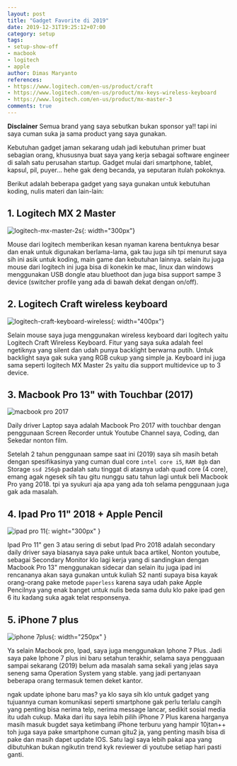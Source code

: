 ```yaml
---
layout: post
title: "Gadget Favorite di 2019"
date: 2019-12-31T19:25:12+07:00
category: setup
tags: 
- setup-show-off
- macbook
- logitech
- apple
author: Dimas Maryanto
references:
- https://www.logitech.com/en-us/product/craft
- https://www.logitech.com/en-us/product/mx-keys-wireless-keyboard
- https://www.logitech.com/en-us/product/mx-master-3
comments: true
---
```


**Disclainer** Semua brand yang saya sebutkan bukan sponsor ya!! tapi ini saya cuman suka ja sama product yang saya gunakan.

Kebutuhan gadget jaman sekarang udah jadi kebutuhan primer buat sebagian orang, khususnya buat saya yang kerja sebagai software engineer di salah satu perusahan startup. Gadget mulai dari smartphone, tablet, kapsul, pil, puyer... hehe gak deng becanda, ya seputaran itulah pokoknya.

Berikut adalah beberapa gadget yang saya gunakan untuk kebutuhan koding, nulis materi dan lain-lain:

<!--more-->

## 1. Logitech MX 2 Master

![logitech-mx-master-2s]({{site.baseurl}}/assets/img/posts/gadget-2019/mx-master-2s.png){: width="300px"}

Mouse dari logitech memberikan kesan nyaman karena bentuknya besar dan enak untuk digunakan berlama-lama, gak tau juga sih tpi menurut saya sih ini asik untuk koding, main game dan kebutuhan lainnya. selain itu juga mouse dari logitech ini juga bisa di konekin ke mac, linux dan windows menggunakan USB dongle atau bluethoot dan juga bisa support sampe 3 device (switcher profile yang ada di bawah dekat dengan on/off).

## 2. Logitech Craft wireless keyboard

![logitech-craft-keyboard-wireless]({{site.baseurl}}/assets/img/posts/gadget-2019/logi-craft-keyboard.jpg){: width="400px"}

Selain mouse saya juga menggunakan wireless keyboard dari logitech yaitu Logitech Craft Wireless Keyboard. Fitur yang saya suka adalah feel ngetiknya yang silent dan udah punya backlight berwarna putih. Untuk backlight saya gak suka yang RGB cukup yang simple ja. Keyboard ini juga sama seperti logitech MX Master 2s yaitu dia support multidevice up to 3 device.

## 3. Macbook Pro 13" with Touchbar (2017)

![macbook pro 2017]({{site.baseurl}}/assets/img/posts/gadget-2019/macbook-pro-2017.jpg)

Daily driver Laptop saya adalah Macbook Pro 2017 with touchbar dengan penggunaan Screen Recorder untuk Youtube Channel saya, Coding, dan Sekedar nonton film. 

Setelah 2 tahun penggunaan sampe saat ini (2019) saya sih masih betah dengan spesifikasinya yang cuman dual core `intel core i5`, `RAM 8gb` dan Storage `ssd 256gb` padalah satu tinggat di atasnya udah quad core (4 core), emang agak ngesek sih tau gitu nunggu satu tahun lagi untuk beli Macbook Pro yang 2018. tpi ya syukuri aja apa yang ada toh selama penggunaan juga gak ada masalah.

## 4. Ipad Pro 11" 2018 + Apple Pencil

![ipad pro 11]({{site.baseurl}}/assets/img/posts/gadget-2019/ipad-pro-11-pencil.jpg){: wight="300px" }

Ipad Pro 11" gen 3 atau sering di sebut Ipad Pro 2018 adalah secondary daily driver saya biasanya saya pake untuk baca artikel, Nonton youtube, sebagai Secondary Monitor klo lagi kerja yang di sandingkan dengan Macbook Pro 13" menggunakan sidecar dan selain itu juga ipad ini rencananya akan saya gunakan untuk kuliah S2 nanti supaya bisa kayak orang-orang pake metode `paperless` karena saya udah pake Apple Pencilnya yang enak banget untuk nulis beda sama dulu klo pake ipad gen 6 itu kadang suka agak telat responsenya.

## 5. iPhone 7 plus

![iphone 7plus]({{site.baseurl}}/assets/img/posts/iphone-7-plus-2019/logo.jpg){: width="250px" }

Ya selain Macbook pro, Ipad, saya juga menggunakan Iphone 7 Plus. Jadi saya pake Iphone 7 plus ini baru setahun terakhir, selama saya pengguaan sampai sekarang (2019) belum ada masalah sama sekali yang jelas saya seneng sama Operation System yang stable. yang jadi pertanyaan beberapa orang termasuk temen deket kantor. 

ngak update iphone baru mas? ya klo saya sih klo untuk gadget yang tujuannya cuman komunikasi seperti smartphone gak perlu terlalu cangih yang penting bisa nerima telp, nerima message lancar, sedikit sosial media itu udah cukup. Maka dari itu saya lebih pilih iPhone 7 Plus karena harganya masih masuk bugdet saya ketimbang iPhone terburu yang hampir 10jtan++ toh juga saya pake smartphone cuman gitu2 ja, yang penting masih bisa di pake dan masih dapet update IOS. Satu lagi saya lebih pakai apa yang dibutuhkan bukan ngikutin trend kyk reviewer di youtube setiap hari pasti ganti.